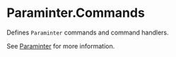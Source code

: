 # Paraminter.Commands

Defines `Paraminter` commands and command handlers.

See [Paraminter](https://www.github.com/Paraminter/Paraminter) for more information.